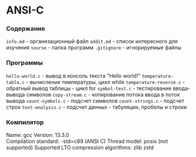 # ANSI-C
### Содержание
`info.md` - организационный файл
`addit.md` - список интересного для изучения
`sourse` - папка программ
`.gitignore` - игнорируемые файлы

### Программы
`hello-world.c` - вывод в консоль текста "Hello world!"
`temperature-table.c` - вычисление температуры, цикл while
`temperature-reverse.c` - обратный вывод таблицы - цикл for
`symbol-test.c` - тестирование ввода-вывода символов
`copy-stream.c` - копирование потока ввода в поток вывода
`count-symbols.c` - подсчет символов
`count-strings.c` - подсчет строк
`text-analysis.c` - подсчет данных - табуляции, пробелы и строки

### Компилятор
Name: gcc
Version: 13.3.0  
Compilation standard: -std=c89 (ANSI C)
Thread model: posix (not supported)
Supported LTO compression algorithms: zlib zstd
